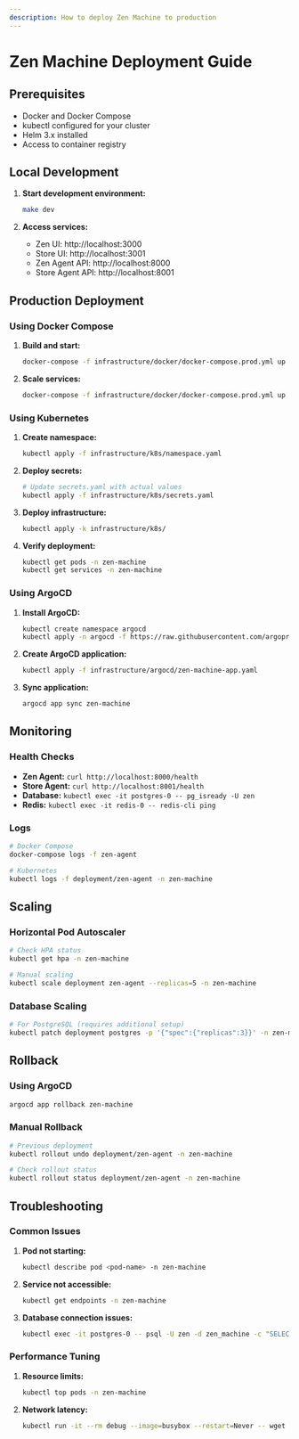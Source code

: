 ```yaml
---
description: How to deploy Zen Machine to production
---
```


# Zen Machine Deployment Guide

## Prerequisites

- Docker and Docker Compose
- kubectl configured for your cluster
- Helm 3.x installed
- Access to container registry

## Local Development

1. **Start development environment:**
   ```bash
   make dev
   ```

2. **Access services:**
   - Zen UI: http://localhost:3000
   - Store UI: http://localhost:3001
   - Zen Agent API: http://localhost:8000
   - Store Agent API: http://localhost:8001

## Production Deployment

### Using Docker Compose

1. **Build and start:**
   ```bash
   docker-compose -f infrastructure/docker/docker-compose.prod.yml up -d
   ```

2. **Scale services:**
   ```bash
   docker-compose -f infrastructure/docker/docker-compose.prod.yml up -d --scale zen-agent=3
   ```

### Using Kubernetes

1. **Create namespace:**
   ```bash
   kubectl apply -f infrastructure/k8s/namespace.yaml
   ```

2. **Deploy secrets:**
   ```bash
   # Update secrets.yaml with actual values
   kubectl apply -f infrastructure/k8s/secrets.yaml
   ```

3. **Deploy infrastructure:**
   ```bash
   kubectl apply -k infrastructure/k8s/
   ```

4. **Verify deployment:**
   ```bash
   kubectl get pods -n zen-machine
   kubectl get services -n zen-machine
   ```

### Using ArgoCD

1. **Install ArgoCD:**
   ```bash
   kubectl create namespace argocd
   kubectl apply -n argocd -f https://raw.githubusercontent.com/argoproj/argo-cd/stable/manifests/install.yaml
   ```

2. **Create ArgoCD application:**
   ```bash
   kubectl apply -f infrastructure/argocd/zen-machine-app.yaml
   ```

3. **Sync application:**
   ```bash
   argocd app sync zen-machine
   ```

## Monitoring

### Health Checks

- **Zen Agent:** `curl http://localhost:8000/health`
- **Store Agent:** `curl http://localhost:8001/health`
- **Database:** `kubectl exec -it postgres-0 -- pg_isready -U zen`
- **Redis:** `kubectl exec -it redis-0 -- redis-cli ping`

### Logs

```bash
# Docker Compose
docker-compose logs -f zen-agent

# Kubernetes
kubectl logs -f deployment/zen-agent -n zen-machine
```

## Scaling

### Horizontal Pod Autoscaler

```bash
# Check HPA status
kubectl get hpa -n zen-machine

# Manual scaling
kubectl scale deployment zen-agent --replicas=5 -n zen-machine
```

### Database Scaling

```bash
# For PostgreSQL (requires additional setup)
kubectl patch deployment postgres -p '{"spec":{"replicas":3}}' -n zen-machine
```

## Rollback

### Using ArgoCD

```bash
argocd app rollback zen-machine
```

### Manual Rollback

```bash
# Previous deployment
kubectl rollout undo deployment/zen-agent -n zen-machine

# Check rollout status
kubectl rollout status deployment/zen-agent -n zen-machine
```

## Troubleshooting

### Common Issues

1. **Pod not starting:**
   ```bash
   kubectl describe pod <pod-name> -n zen-machine
   ```

2. **Service not accessible:**
   ```bash
   kubectl get endpoints -n zen-machine
   ```

3. **Database connection issues:**
   ```bash
   kubectl exec -it postgres-0 -- psql -U zen -d zen_machine -c "SELECT 1"
   ```

### Performance Tuning

1. **Resource limits:**
   ```bash
   kubectl top pods -n zen-machine
   ```

2. **Network latency:**
   ```bash
   kubectl run -it --rm debug --image=busybox --restart=Never -- wget -O- http://zen-agent-service
   ```

